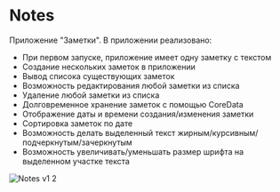 # Notes

Приложение "Заметки". В приложении реализовано:
- При первом запуске, приложение имеет одну заметку с текстом
- Создание нескольких заметок в приложении
- Вывод списока существующих заметок
- Возможность редактирования любой заметки из списка
- Удаление любой заметки из списка
- Долговременное хранение заметок с помощью CoreData
- Отображение даты и времени создания/изменения заметки
- Сортировка заметок по дате
- Возможность делать выделенный текст жирным/курсивным/подчеркнутым/зачеркнутым
- Возможность увеличивать/уменьшать размер шрифта на выделенном участке текста


![Notes v1 2](https://user-images.githubusercontent.com/91836127/158403847-6544dab4-d49b-415a-928c-bf0bb977dfcf.gif)
